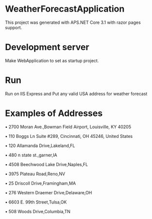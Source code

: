 # WeatherForecastApplication

This project was generated with APS.NET Core 3.1 with razor pages support.

# Development server

Make WebApplication to set as startup project.

# Run

Run on IIS Express and Put any valid USA address for weather forecast

# Examples of Addresses

•	2700 Moran Ave.,Bowman Field Airport, Louisville, KY 40205

•	110 Boggs Ln Suite #289, Cincinnati, OH 45246, United States

•	120 Allamanda Drive,Lakeland,FL

•	480 n state st.,garner,IA

•	4508 Beechwood Lake Drive,Naples,FL

•	3975 Plateau Road,Reno,NV

•	25 Driscoll Drive,Framingham,MA

•	276 Western Draemer Drive,Delaware,OH

•	6603 E. 99th Street,Tulsa,OK

•	508 Woods Drive,Columbia,TN
